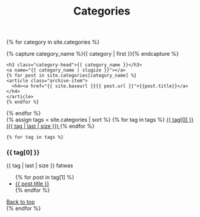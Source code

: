 ﻿---
title: Categories
layout: page
active: categories
permalink: /category/
---

{% for category in site.categories %}
  <div class="archive-group">
    {% capture category_name %}{{ category | first }}{% endcapture %}
    <div id="#{{ category_name | slugize }}"></div>
    <p></p>

    <h3 class="category-head">{{ category_name }}</h3>
    <a name="{{ category_name | slugize }}"></a>
    {% for post in site.categories[category_name] %}
    <article class="archive-item">
      <h4><a href="{{ site.baseurl }}{{ post.url }}">{{post.title}}</a></h4>
    </article>
    {% endfor %}
  </div>
{% endfor %}

<div class="box">
    {% assign tags = site.categories | sort %}
    {% for tag in tags %}
    <a href="#{{ tag[0] | slugify }}">
      <span class="fa fa-folder-open" aria-hidden="true"> 
        {{ tag[0] }} ({{ tag | last | size }})
      </span>
    </a>
    {% endfor %}
</div>

    {% for tag in tags %} 
<div class="box">
      <h3 id="{{ tag[0] | slugify }}"> {{ tag[0] }}</h3>
      <p>{{ tag | last | size }} fatwas</p>
      <ul class="later on">
        {% for post in tag[1] %}
          <a class="post-subtitle" href="{{ site.baseurl }}{{ post.url }}">
        <li>
          {{ post.title }}
        </li>
        </a>
        {% endfor %}
      </ul>
        <a href="#top" class="btn btn-default">
          Back to top
        </a> 
</div>
    {% endfor %}
</article>